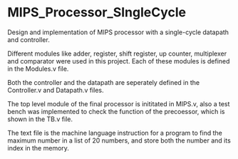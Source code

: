 # MIPS_Processor_SIngleCycle
Design and implementation of MIPS processor with a single-cycle datapath and controller.


Different modules like adder, register, shift register, up counter, multiplexer and comparator were used in this project. Each of these modules is defined in the Modules.v file.

Both the controller and the datapath are seperately defined in the Controller.v and Datapath.v files.

The top level module of the final processor is inititated in MIPS.v, also a test bench was implemented to check the function of the precoessor, which is shown in the TB.v file.

The text file is the machine language instruction for a program to find the maximum number in a list of 20 numbers, and store both the number and its index in the memory.
